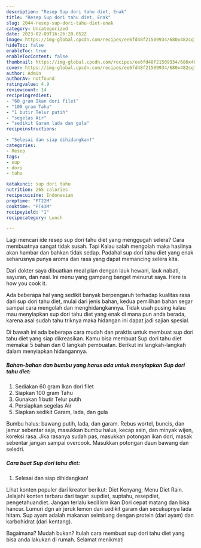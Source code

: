 ```yaml
---
description: "Resep Sup dori tahu diet, Enak"
title: "Resep Sup dori tahu diet, Enak"
slug: 2044-resep-sup-dori-tahu-diet-enak
category: Uncategorized
date: 2023-02-09T16:26:28.052Z
image: https://img-global.cpcdn.com/recipes/ee6fd48f21509934/680x482cq70/sup-dori-tahu-diet-foto-resep-utama.jpg
hideToc: false
enableToc: true
enableTocContent: false
thumbnail: https://img-global.cpcdn.com/recipes/ee6fd48f21509934/680x482cq70/sup-dori-tahu-diet-foto-resep-utama.jpg
cover: https://img-global.cpcdn.com/recipes/ee6fd48f21509934/680x482cq70/sup-dori-tahu-diet-foto-resep-utama.jpg
author: Admin
authorAv: notfound
ratingvalue: 4.9
reviewcount: 14
recipeingredient:
- "60 gram Ikan dori filet"
- "100 gram Tahu"
- "1 butir Telur putih"
- "segelas Air"
- "sedikit Garam lada dan gula"
recipeinstructions:

- "Selesai dan siap dihidangkan!"
categories:
- Resep
tags:
- sup
- dori
- tahu

katakunci: sup dori tahu 
nutrition: 265 calories
recipecuisine: Indonesian
preptime: "PT22M"
cooktime: "PT43M"
recipeyield: "1"
recipecategory: Lunch

---
```



Lagi mencari ide resep sup dori tahu diet yang menggugah selera? Cara membuatnya sangat tidak susah. Tapi Kalau salah mengolah maka hasilnya akan hambar dan bahkan tidak sedap. Padahal sup dori tahu diet yang enak seharusnya punya aroma dan rasa yang dapat memancing selera kita.


Dari dokter saya dibuatkan meal plan dengan lauk hewani, lauk nabati, sayuran, dan nasi. Ini menu yang gampang banget menurut saya. Here is how you cook it.

Ada beberapa hal yang sedikit banyak berpengaruh terhadap kualitas rasa dari sup dori tahu diet, mulai dari jenis bahan, kedua pemilihan bahan segar sampai cara mengolah dan menghidangkannya. Tidak usah pusing kalau mau menyiapkan sup dori tahu diet yang enak di mana pun anda berada, karena asal sudah tahu triknya maka hidangan ini dapat jadi sajian spesial.


Di bawah ini ada beberapa cara mudah dan praktis untuk membuat sup dori tahu diet yang siap dikreasikan. Kamu bisa membuat Sup dori tahu diet memakai 5 bahan dan 0 langkah pembuatan. Berikut ini langkah-langkah dalam menyiapkan hidangannya.

<!--inarticleads1-->

##### Bahan-bahan dan bumbu yang harus ada untuk menyiapkan Sup dori tahu diet:

1. Sediakan 60 gram Ikan dori filet
1. Siapkan 100 gram Tahu
1. Gunakan 1 butir Telur putih
1. Persiapkan segelas Air
1. Siapkan sedikit Garam, lada, dan gula


Bumbu halus: bawang putih, lada, dan garam. Rebus wortel, buncis, dan jamur sebentar saja, masukkan bumbu halus, kecap asin, dan minyak wijen, koreksi rasa. Jika rasanya sudah pas, masukkan potongan ikan dori, masak sebentar jangan sampai overcook. Masukkan potongan daun bawang dan seledri. 

<!--inarticleads2-->

##### Cara buat Sup dori tahu diet:


1. Selesai dan siap dihidangkan!

Lihat konten populer dari kreator berikut: Diet Kenyang, Menu Diet Rain. Jelajahi konten terbaru dari tagar: supdiet, suptahu, resepdiet, pengetahuandiet. Jangan terlalu kecil krn ikan Dori cepat matang dan bisa hancur. Lumuri dgn air jeruk lemon dan sedikit garam dan secukupnya lada hitam. Sup ayam adalah makanan seimbang dengan protein (dari ayam) dan karbohidrat (dari kentang). 

Bagaimana? Mudah bukan? Itulah cara membuat sup dori tahu diet yang bisa anda lakukan di rumah. Selamat menikmati
